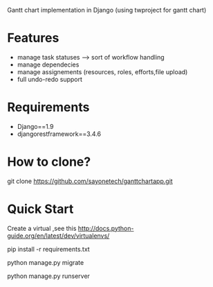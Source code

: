 
Gantt chart implementation in Django (using twproject for gantt chart)

# Features
* manage task statuses –> sort of workflow handling
* manage dependecies
* manage assignements (resources, roles, efforts,file upload)
* full undo-redo support

# Requirements
* Django==1.9
* djangorestframework==3.4.6

# How to clone?
git clone https://github.com/sayonetech/ganttchartapp.git

# Quick Start

Create a virtual ,see this http://docs.python-guide.org/en/latest/dev/virtualenvs/

pip install -r requirements.txt

python manage.py migrate

python manage.py runserver
